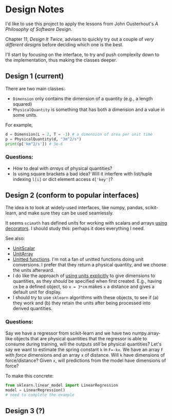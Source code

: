# Design Notes

I'd like to use this project to apply the lessons from John Ousterhout's _A Philosophy of Software Design_. 

Chapter 11, _Design It Twice_, advises to quickly try out a couple of _very different designs_ before deciding which one is the best.

I'll start by focusing on the interface, to try and push complexity down to the implementation, thus making the classes deeper.

## Design 1 (current)


There are two main classes:
* `Dimension` only contains the dimension of a quantity (e.g., a length squared)
* `PhysicalQuantity` is something that has both a dimension and a value in some units.

For example,

```python
d = Dimension(L = 2, T = -1) # a dimension of area per unit time
p = PhysicalQuantity(d, "3m^2/s")
print(p['km^2/s']) # 3e-6
```

### Questions:

* How to deal with _arrays_ of physical quantities?
* Is using square brackets a bad idea? Will it interfere with list/tuple indexing `l[i]` or dict element access `d['key']`?

## Design 2 (conform to popular interfaces)

The idea is to look at widely-used interfaces, like numpy, pandas, scikit-learn, and make sure they can be used seamlessly.

It seems `scimath` has defined units for working with scalars and arrays [using decorators](http://docs.enthought.com/scimath/units/unit_numpy.html). I should study this: perhaps it does everything I need.

See also:

* [UnitScalar](http://docs.enthought.com/scimath/units/user_ref.html#scimath.units.unit_scalar.UnitScalar)
* [UnitArray](http://docs.enthought.com/scimath/units/user_ref.html#scimath.units.unit_scalar.UnitArray)
* [Unitted functions](http://docs.enthought.com/scimath/units/unit_funcs.html#unit-funcs). I'm not a fan of unitted functions doing unit conversions. I prefer that they return a physical quantity, and we choose the units afterward.
* I do like the approach of [using units explicitly](http://docs.enthought.com/scimath/units/intro.html) to give dimensions to quantities, as they _should_ be specified when first created. E.g., having `cm` be a defined object, so `x = 3*cm` makes `x` a distance and gives a default unit for display.
* I should try to use `sklearn` algorithms with these objects, to see if (a) they work and (b) they retain the units after being processed into derived quantities.

### Questions:

Say we have a regressor from scikit-learn and we have two numpy.array-like objects that are physical quantities that the regressor is able to consume during training, will the outputs _still_ be physical quantities? Let's say we want to estimate the spring constant `k` in `F=-kx`. We have an array `F` with _force_ dimensions and an array `x` of distance. Will `k` have dimensions of force/distance? Given `x`, will predictions from the model have dimensions of force?

To make this concrete:

```python
from sklearn.linear_model import LinearRegression
model = LinearRegression()
# need to complete the example
```

## Design 3 (?)
